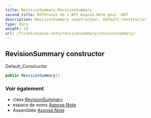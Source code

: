```yaml
---
title: RevisionSummary.RevisionSummary
second_title: Référence de l'API Aspose.Note pour .NET
description: RevisionSummary constructeur. Default_Constructor
type: docs
weight: 10
url: /fr/net/aspose.note/revisionsummary/revisionsummary/
---
```

## RevisionSummary constructor

Default_Constructor

```csharp
public RevisionSummary()
```

### Voir également

* class [RevisionSummary](../)
* espace de noms [Aspose.Note](../../revisionsummary/)
* Assemblée [Aspose.Note](../../../)


